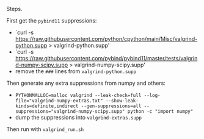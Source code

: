 Steps.

First get the `pybind11` suppressions:
- `curl -s https://raw.githubusercontent.com/python/cpython/main/Misc/valgrind-python.supp > valgrind-python.supp'
- `curl -s https://raw.githubusercontent.com/pybind/pybind11/master/tests/valgrind-numpy-scipy.supp > valgrind-numpy-scipy.supp'
- remove the `###` lines from `valgrind-python.supp`

Then generate any extra suppressions from numpy and others:
- `PYTHONMALLOC=malloc valgrind --leak-check=full --log-file="valgrind-numpy-extras.txt" --show-leak-kinds=definite,indirect --gen-suppressions=all --suppressions="valgrind-numpy-scipy.supp" python -c "import numpy"`
- dump the suppressions into `valgrind-extras.supp`

Then run with `valgrind_run.sh`
